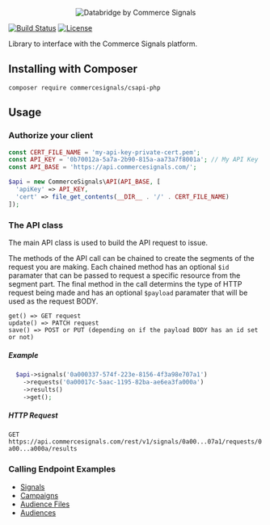 <p align="center"><img src="https://s3.amazonaws.com/comsig-marketing/databridge-black-400.png" alt="Databridge by Commerce Signals"></p>


[![Build Status](https://travis-ci.org/commercesignals/csapi-php.svg?branch=master)](https://travis-ci.org/commercesignals/csapi-php) [![License](https://img.shields.io/badge/License-BSD%203--Clause-blue.svg)](https://opensource.org/licenses/BSD-3-Clause)

Library to interface with the Commerce Signals platform.

## Installing with Composer

`composer require commercesignals/csapi-php`

## Usage

### Authorize your client

```php
const CERT_FILE_NAME = 'my-api-key-private-cert.pem';
const API_KEY = '0b70012a-5a7a-2b90-815a-aa73a7f8001a'; // My API Key
const API_BASE = 'https://api.commercesignals.com/';

$api = new CommerceSignals\API(API_BASE, [
  'apiKey' => API_KEY,
  'cert' => file_get_contents(__DIR__ . '/' . CERT_FILE_NAME)
]);
```

### The API class
The main API class is used to build the API request to issue.

The methods of the API call can be chained to create the segments of the request you are making.
Each chained method has an optional `$id` paramater that can be passed to request a specific resource from the segment part.
The final method in the call determins the type of HTTP request being made and has an optional `$payload` paramater that will be used as the request BODY.

```
get() => GET request
update() => PATCH request
save() => POST or PUT (depending on if the payload BODY has an id set or not)
```

##### Example
```php
  $api->signals('0a000337-574f-223e-8156-4f3a98e707a1')
    ->requests('0a00017c-5aac-1195-82ba-ae6ea3fa000a')
    ->results()
    ->get();
```
##### HTTP Request

`GET https://api.commercesignals.com/rest/v1/signals/0a00...07a1/requests/0a00...a000a/results`

### Calling Endpoint Examples

* [Signals](docs/signals.md)
* [Campaigns](docs/campaigns.md)
* [Audience Files](docs/audience-files.md)
* [Audiences](docs/audiences.md)
